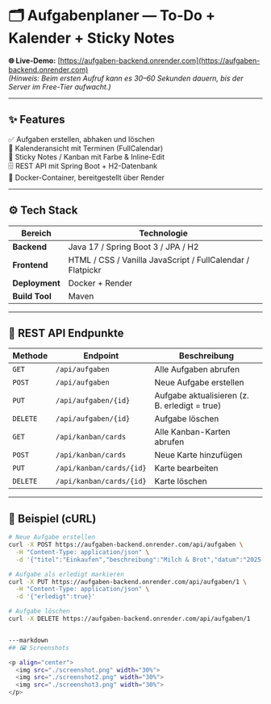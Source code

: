 # 🗂️ Aufgabenplaner — To-Do + Kalender + Sticky Notes

**🌐 Live-Demo:** [https://aufgaben-backend.onrender.com](https://aufgaben-backend.onrender.com)  
_(Hinweis: Beim ersten Aufruf kann es 30–60 Sekunden dauern, bis der Server im Free-Tier aufwacht.)_

---

## ✨ Features
✅ Aufgaben erstellen, abhaken und löschen  
📅 Kalenderansicht mit Terminen (FullCalendar)  
📝 Sticky Notes / Kanban mit Farbe & Inline-Edit  
🗄️ REST API mit Spring Boot + H2-Datenbank  
🐳 Docker-Container, bereitgestellt über Render

---

## ⚙️ Tech Stack

| Bereich | Technologie |
|----------|--------------|
| **Backend** | Java 17 / Spring Boot 3 / JPA / H2 |
| **Frontend** | HTML / CSS / Vanilla JavaScript / FullCalendar / Flatpickr |
| **Deployment** | Docker + Render |
| **Build Tool** | Maven |

---

## 🔗 REST API Endpunkte

| Methode | Endpoint | Beschreibung |
|----------|-----------|--------------|
| `GET` | `/api/aufgaben` | Alle Aufgaben abrufen |
| `POST` | `/api/aufgaben` | Neue Aufgabe erstellen |
| `PUT` | `/api/aufgaben/{id}` | Aufgabe aktualisieren (z. B. erledigt = true) |
| `DELETE` | `/api/aufgaben/{id}` | Aufgabe löschen |
| `GET` | `/api/kanban/cards` | Alle Kanban-Karten abrufen |
| `POST` | `/api/kanban/cards` | Neue Karte hinzufügen |
| `PUT` | `/api/kanban/cards/{id}` | Karte bearbeiten |
| `DELETE` | `/api/kanban/cards/{id}` | Karte löschen |

---

## 🧪 Beispiel (cURL)

```bash
# Neue Aufgabe erstellen
curl -X POST https://aufgaben-backend.onrender.com/api/aufgaben \
  -H "Content-Type: application/json" \
  -d '{"titel":"Einkaufen","beschreibung":"Milch & Brot","datum":"2025-10-16","zeit":"09:00"}'

# Aufgabe als erledigt markieren
curl -X PUT https://aufgaben-backend.onrender.com/api/aufgaben/1 \
  -H "Content-Type: application/json" \
  -d '{"erledigt":true}'

# Aufgabe löschen
curl -X DELETE https://aufgaben-backend.onrender.com/api/aufgaben/1


---markdown
## 🖼️ Screenshots

<p align="center">
  <img src="./screenshot.png" width="30%">
  <img src="./screenshot2.png" width="30%">
  <img src="./screenshot3.png" width="30%">
</p>